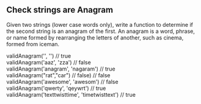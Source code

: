 ## Check strings are Anagram

Given two strings (lower case words only), write a function to determine if the second string is an anagram of the first. An anagram is a word, phrase, or name formed by rearranging the letters of another, such as cinema, formed from iceman.

validAnagram('', '') // true</br>
validAnagram('aaz', 'zza') // false</br>
validAnagram('anagram', 'nagaram') // true</br>
validAnagram("rat","car") // false) // false</br>
validAnagram('awesome', 'awesom') // false</br>
validAnagram('qwerty', 'qeywrt') // true</br>
validAnagram('texttwisttime', 'timetwisttext') // true</br>